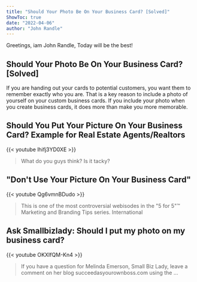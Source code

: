 ```yaml
---
title: "Should Your Photo Be On Your Business Card? [Solved]"
ShowToc: true 
date: "2022-04-06"
author: "John Randle" 
---
```


Greetings, iam John Randle, Today will be the best!
## Should Your Photo Be On Your Business Card? [Solved]
If you are handing out your cards to potential customers, you want them to remember exactly who you are. That is a key reason to include a photo of yourself on your custom business cards. If you include your photo when you create business cards, it does more than make you more memorable.

## Should You Put Your Picture On Your Business Card? Example for Real Estate Agents/Realtors
{{< youtube lhifj3YD0XE >}}
>What do you guys think? Is it tacky? 

## "Don't Use Your Picture On Your Business Card"
{{< youtube Qg6vmnBDudo >}}
>This is one of the most controversial webisodes in the "5 for 5"™ Marketing and Branding Tips series. International 

## Ask Smallbizlady: Should I put my photo on my business card?
{{< youtube OKXIfQM-Kn4 >}}
>If you have a question for Melinda Emerson, Small Biz Lady, leave a comment on her blog succeedasyourownboss.com using the ...

